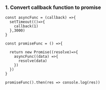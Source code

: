 ### 1. Convert callback function to promise
```
const asyncFunc = (callback) =>{
  setTimeout(()=>{
    callback(1)
  },3000)
}

const promiseFunc = () =>{
  
  return new Promise((resolve)=>{
    asyncFunc((data) =>{
      resolve(data)
    })
  })
} 

promiseFunc().then(res => console.log(res))
```